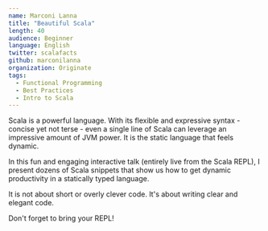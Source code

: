 ```yaml
---
name: Marconi Lanna
title: "Beautiful Scala"
length: 40
audience: Beginner
language: English
twitter: scalafacts
github: marconilanna
organization: Originate
tags:
  - Functional Programming
  - Best Practices
  - Intro to Scala
---
```

Scala is a powerful language. With its flexible and expressive syntax - concise yet not terse - even a single line of Scala can leverage an impressive amount of JVM power. It is the static language that feels dynamic.

In this fun and engaging interactive talk (entirely live from the Scala REPL), I present dozens of Scala snippets that show us how to get dynamic productivity in a statically typed language.

It is not about short or overly clever code. It's about writing clear and elegant code.

Don't forget to bring your REPL!